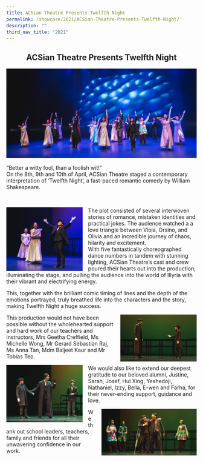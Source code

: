 ```yaml
---
title: ACSian Theatre Presents Twelfth Night
permalink: /showcase/2021/ACSian-Theatre-Presents-Twelfth-Night/
description: ""
third_nav_title: "2021"
---
```

## <center> ACSian Theatre Presents Twelfth Night </center>

![](/images/20210407_7187_MWP_WEBRES.jpeg)

“Better a witty fool, than a foolish wit!”   
On the 8th, 9th and 10th of April, ACSian Theatre staged a contemporary interpretation of ‘Twelfth Night‘, a fast-paced romantic comedy by William Shakespeare.

<br>

<img src="/images/20210407_7227_MWP_WEBRES.jpeg" style= "width: 40%; margin-right:15px;" align = "left"> The plot consisted of several interwoven stories of romance, mistaken identities and practical jokes. The audience watched a a love triangle between Viola, Orsino, and Olivia and an incredible journey of chaos, hilarity and excitement.
<br>
With five fantastically choreographed dance numbers in tandem with stunning lighting, ACSian Theatre’s cast and crew poured their hearts out into the production; illuminating the stage, and pulling the audience into the world of Illyria with their vibrant and electrifying energy. 


This, together with the brilliant comic timing of lines and the depth of the emotions portrayed, truly breathed life into the characters and the story, making Twelfth Night a huge success. 

<img src="/images/20210407_7707_MWP_WEBRES.jpeg" style= "width: 40%; margin-left:15px;" align = "right"> 

This production would not have been possible without the wholehearted support and hard work of our teachers and instructors, Mrs Geetha Creffield, Ms Michelle Wong, Mr Gerard Sebastian Raj, Ms Anna Tan, Mdm Baljeet Kaur and Mr Tobias Teo.

<img src="/images/20210407_7651_MWP_WEBRES.jpeg" style= "width: 40%; margin-right:15px;" align = "left">  

We would also like to extend our deepest gratitude to our beloved alumni, Justine, Sarah, Josef, Hui Xing, Yeshedoji, Nathaniel, Izzy, Bella, E-wen and Farha, for their never-ending support, guidance and love. 

<img src="/images/20210407_7700_MWP_WEBRES.jpeg" style= "width: 50%; margin-left:15px;" align = "right"> 

We thank out school leaders, teachers, family and friends for all their unwavering confidence in our work.
